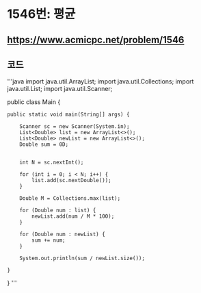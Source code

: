 # 1546번: 평균
https://www.acmicpc.net/problem/1546
---
## 코드
'''java
import java.util.ArrayList;
import java.util.Collections;
import java.util.List;
import java.util.Scanner;

public class Main {

    public static void main(String[] args) {

        Scanner sc = new Scanner(System.in);
        List<Double> list = new ArrayList<>();
        List<Double> newList = new ArrayList<>();
        Double sum = 0D;


        int N = sc.nextInt();

        for (int i = 0; i < N; i++) {
            list.add(sc.nextDouble());
        }

        Double M = Collections.max(list);

        for (Double num : list) {
            newList.add(num / M * 100);
        }

        for (Double num : newList) {
            sum += num;
        }

        System.out.println(sum / newList.size());

    }

}
'''
